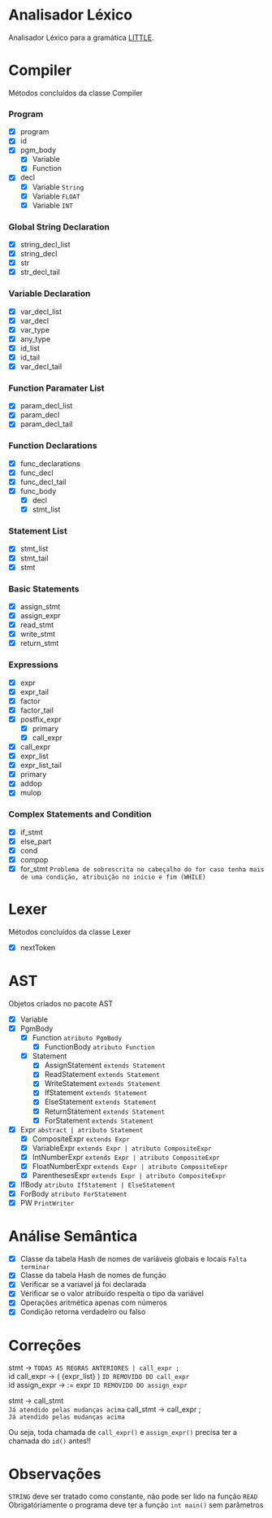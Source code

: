 # Analisador Léxico
Analisador Léxico para a gramática [LITTLE](https://sites.google.com/site/amitsabne/little-programming-language---grammar).

# Compiler
Métodos concluídos da classe Compiler

### Program
- [x] program
- [x] id
- [x] pgm_body
    - [x] Variable
    - [x] Function
- [x] decl
    - [x] Variable `String`
    - [x] Variable `FLOAT`
    - [x] Variable `INT`

### Global String Declaration
- [x] string_decl_list
- [x] string_decl
- [x] str
- [x] str_decl_tail

### Variable Declaration
- [x] var_decl_list
- [x] var_decl
- [x] var_type
- [x] any_type
- [x] id_list
- [x] id_tail
- [x] var_decl_tail

### Function Paramater List
- [x] param_decl_list
- [x] param_decl
- [x] param_decl_tail

### Function Declarations
- [x] func_declarations
- [x] func_decl
- [x] func_decl_tail
- [x] func_body
    - [x] decl
    - [x] stmt_list

### Statement List
- [x] stmt_list
- [x] stmt_tail
- [x] stmt 

### Basic Statements
- [x] assign_stmt
- [x] assign_expr
- [x] read_stmt
- [x] write_stmt
- [x] return_stmt

### Expressions
- [x] expr
- [x] expr_tail
- [x] factor
- [x] factor_tail
- [x] postfix_expr
    - [x] primary
    - [x] call_expr
- [x] call_expr
- [x] expr_list
- [x] expr_list_tail
- [x] primary
- [x] addop
- [x] mulop

### Complex Statements and Condition
- [x] if_stmt
- [x] else_part
- [x] cond
- [x] compop
- [x] for_stmt `Problema de sobrescrita no cabeçalho do for caso tenha mais de uma condição, atribuição no inicio e fim (WHILE)`

# Lexer
Métodos concluídos da classe Lexer

- [x] nextToken

# AST
Objetos criados no pacote AST

- [x] Variable
- [x] PgmBody
    - [x] Function `atributo PgmBody`
        - [x] FunctionBody `atributo Function`
    - [x] Statement
        - [x] AssignStatement `extends Statement`
        - [x] ReadStatement `extends Statement`
        - [x] WriteStatement `extends Statement`
        - [x] IfStatement `extends Statement`
        - [x] ElseStatement `extends Statement`
        - [x] ReturnStatement `extends Statement`
        - [x] ForStatement `extends Statement`
- [x] Expr `abstract | atributo Statement`
    - [x] CompositeExpr `extends Expr`
    - [x] VariableExpr `extends Expr | atributo CompositeExpr`
    - [x] IntNumberExpr `extends Expr | atributo CompositeExpr`
    - [x] FloatNumberExpr `extends Expr | atributo CompositeExpr`
    - [x] ParenthesesExpr `extends Expr | atributo CompositeExpr`
- [x] IfBody `atributo IfStatement | ElseStatement`
- [x] ForBody `atributo ForStatement`
- [x] PW `PrintWriter`

# Análise Semântica
- [x] Classe da tabela Hash de nomes de variáveis globais e locais `Falta terminar`
- [x] Classe da tabela Hash de nomes de função
- [x] Verificar se a variavel já foi declarada
- [x] Verificar se o valor atribuído respeita o tipo da variável
- [x] Operações aritmética apenas com números
- [x] Condição retorna verdadeiro ou falso

# Correções
stmt -> `TODAS AS REGRAS ANTERIORES | call_expr ;`<br/>
id call_expr -> ( {expr_list} ) `ID REMOVIDO DO call_expr`<br/>
id assign_expr -> := expr `ID REMOVIDO DO assign_expr`<br/>

stmt -> call_stmt<br/> `Já atendido pelas mudanças acima`
call_stmt -> call_expr ;<br/> `Já atendido pelas mudanças acima`

Ou seja, toda chamada de `call_expr()` e `assign_expr()` precisa ter a chamada do `id()` antes!!

# Observações
`STRING` deve ser tratado como constante, não pode ser lido na função `READ`<br/>
Obrigatóriamente o programa deve ter a função `int main()` sem parâmetros